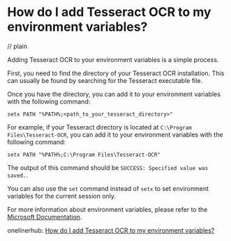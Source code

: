 # How do I add Tesseract OCR to my environment variables?
// plain

Adding Tesseract OCR to your environment variables is a simple process.

First, you need to find the directory of your Tesseract OCR installation. This can usually be found by searching for the Tesseract executable file.

Once you have the directory, you can add it to your environment variables with the following command:
```
setx PATH "%PATH%;<path_to_your_tesseract_directory>"
```
For example, if your Tesseract directory is located at `C:\Program Files\Tesseract-OCR`, you can add it to your environment variables with the following command:
```
setx PATH "%PATH%;C:\Program Files\Tesseract-OCR"
```
The output of this command should be `SUCCESS: Specified value was saved.`.

You can also use the `set` command instead of `setx` to set environment variables for the current session only.

For more information about environment variables, please refer to the [Microsoft Documentation](https://docs.microsoft.com/en-us/windows/win32/procthread/environment-variables).

onelinerhub: [How do I add Tesseract OCR to my environment variables?](https://onelinerhub.com/tesseract-ocr/how-do-i-add-tesseract-ocr-to-my-environment-variables)